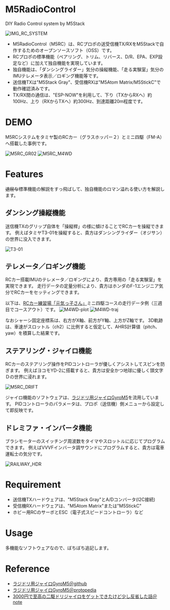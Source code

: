 # M5RadioControl
DIY Radio Control system by M5Stack

![IMG_RC_SYSTEM](https://user-images.githubusercontent.com/64751855/154823502-b6f40bb0-9fc7-4578-9e62-ac9f5db41d3a.jpg)

- M5RadioControl（M5RC）は、RCプロポの送受信機TX/RXをM5Stackで自作するためのオープンソースソフト（OSS）です。
- RCプロポの標準機能（ペアリング、トリム、リバース、D/R、EPA、EXP設定など）に加えて独自機能を実現しています。
- 独自機能は、「ダンシングライダー」気分の操縦機能、「走る実験室」気分のIMUテレメータ表示／ロギング機能等です。
- 送信機TXは"M5Stack Gray"、受信機RXは"M5Atom Matrix/M5StickC"で動作確認済みです。
- TX/RX間の通信は、"ESP-NOW"を利用して、下り（TXからRXへ）約100Hz、上り（RXからTXへ）約300Hz、到達距離20m程度です。


# DEMO

M5RCシステムをタミヤ製のRCカー（グラスホッパー２）とミニ四駆（FM-A）へ搭載した事例です。

![M5RC_GR02](https://user-images.githubusercontent.com/64751855/155876897-721a2c08-705e-47fc-a46e-67b262cabae8.jpg)
![M5RC_M4WD](https://user-images.githubusercontent.com/64751855/155876951-76d9f351-90a1-456f-93d7-3befb422dc33.jpg)


# Features
~~退屈な~~標準機能の解説をすっ飛ばして、独自機能のロマン溢れる使い方を解説します。

## ダンシング操縦機能
送信機TXのグリップ自体を「操縦桿」の様に傾けることでRCカーを操縦できます。
例えばタミヤT3-01を操縦すると、貴方はダンシングライダー（オジサン）の世界に没入できます。

![T3-01](https://d7z22c0gz59ng.cloudfront.net/japan_contents/img/usr/item/5/57405/57405_1.jpg)


## テレメータ／ロギング機能
RCカー搭載IMUのテレメータ／ロギングにより、貴方専用の「走る実験室」を実現できます。
走行データの定量分析により、貴方はホンダのF-1エンジニア気分でRCカーをセッティングできます。

以下は、[RCカー練習場「元気っ子さん」](https://genkikkosan.com/)ミニ四駆コースの走行データ例（三週目でコースアウト）です。
![M4WD-plot](https://user-images.githubusercontent.com/64751855/155877157-9e4e1bb6-cacd-4e34-a1aa-a5ffe0449518.png)
![M4WD-traj](https://user-images.githubusercontent.com/64751855/156074555-eef4edac-f4a1-41a3-a283-c758bf34b154.png)

なおシャーシ固定座標系は、右方がX軸、前方がY軸、上方がZ軸です。
3D軌跡は、車速がスロットル（ch2）に比例すると仮定して、AHRS計算値（pitch、yaw）を積算した結果です。


## ステアリング・ジャイロ機能
RCカーのステアリング操作をPIDコントローラが優しくアシストしてスピンを防ぎます。
例えばヨコモYD-2に搭載すると、貴方は安全かつ地球に優しく頭文字Ｄの世界に浸れます。

![M5RC_DRIFT](https://user-images.githubusercontent.com/64751855/156068585-76c348eb-bc47-495f-889b-ec987f2f0023.jpg)

ジャイロ機能のソフトウェアは、[ラジドリ用ジャイロGyroM5](https://github.com/hshin-git/GyroM5)を流用しています。
PIDコントローラのパラメータは、プロポ（送信機）側メニューから設定して即反映です。


## ドレミファ・インバータ機能
ブラシモーターのスイッチング周波数をタイマやスロットルに応じてプログラムできます。
例えばVVVFインバータ調サウンドにプログラムすると、貴方は電車運転士の気分です。

![RAILWAY_HDR](https://user-images.githubusercontent.com/64751855/156074703-8c3c4c0f-50f9-492a-83f9-2223110b4df2.jpg)


# Requirement

- 送信機TXハードウェアは、"M5Stack Gray"とA/Dコンバータ(I2C接続)
- 受信機RXハードウェアは、"M5Atom Matrix"または"M5StickC"
- ホビー用RCのサーボとESC（電子式スピードコントローラ）など


# Usage
多機能なソフトウェアなので、ぼちぼち追記します。



# Reference

- [ラジドリ用ジャイロGyroM5＠github](https://github.com/hshin-git/GyroM5)
- [ラジドリ用ジャイロGyroM5＠protopedia](https://protopedia.net/prototype/2351)
- [3000円で至高の二駆ドリジャイロをゲットできたけど少し反省した話＠note](https://note.com/nanami00/n/n3a1958d79433)




